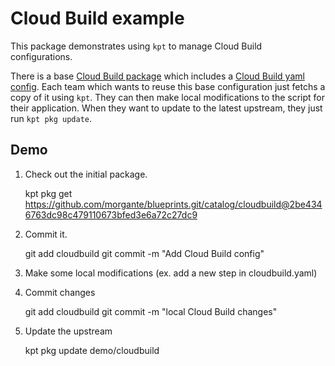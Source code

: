 # Cloud Build example

This package demonstrates using `kpt` to manage Cloud Build configurations.

There is a base [Cloud Build package](../../catalog/cloudbuild) which includes a [Cloud Build yaml config](https://cloud.google.com/build/docs/build-config-file-schema).
Each team which wants to reuse this base configuration just fetchs a copy of it using `kpt`. They can then make local modifications to the script for their application.
When they want to update to the latest upstream, they just run `kpt pkg update`.

## Demo

1. Check out the initial package.

    kpt pkg get https://github.com/morgante/blueprints.git/catalog/cloudbuild@2be4346763dc98c479110673bfed3e6a72c27dc9

2. Commit it.

    git add cloudbuild
    git commit -m "Add Cloud Build config"

3. Make some local modifications (ex. add a new step in cloudbuild.yaml)
3. Commit changes

    git add cloudbuild
    git commit -m "local Cloud Build changes"

4. Update the upstream

    kpt pkg update demo/cloudbuild